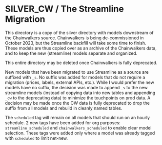 # SILVER_CW / The Streamline Migration

This directory is a copy of the silver directory with models downstream of the Chainwalkers source. Chainwalkers is being de-commissioned in October 2023, but the Streamline backfill will take some time to finish. These models are thus copied over as an archive of the Chainwalkers data, and to keep the new (streamline) models separate and organized.  
  
This entire directory may be deleted once Chainwalkers is fully deprecated.  
  
New models that have been migrated to use Streamline as a source are suffixed with `_s`. No suffix was added for models that do not require a migration (prices, labels, external APIs, etc.). While I would prefer the new models have no suffix, the decision was made to append `_s` to the new streamline models (instead of copying data into new tables and appending `_cw` to the deprecating data) to minimize the touchpoints on prod data. A decision may be made once the CW data is fully deprecated to drop the suffix from all models and rebuild in cleanly named tables.  

The `scheduled` tag will remain on all models that should run on an hourly schedule. 2 new tags have been added for org purposes: `streamline_scheduled` and `chainwalkers_scheduled` to enable clear model selection. These tags were added only where a model was already tagged with `scheduled` to limit net-new.  
